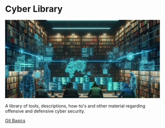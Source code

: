 # Cyber Library

![Cyber-Library](https://github.com/venesetrix/Cyber-Library/blob/main/Resources/Images/cyber-library-v2.png)

A library of tools, descriptions, how-to's and other material regarding offensive and defensive cyber security.

[Git Basics](https://github.com/venesetrix/Cyber-Library/blob/main/git-basics.md)
